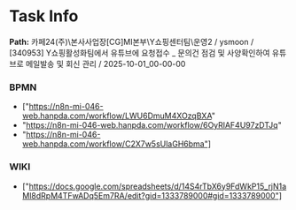 # Task Info

**Path:** 카페24(주)\본사사업장\[CG]MI본부\Y쇼핑센터팀\운영2 / ysmoon / [340953] Y쇼핑활성화팀에서 유튜브에 요청접수 _ 문의건 점검 및 사양확인하여 유튜브로 메일발송 및 회신 관리 / 2025-10-01_00-00-00

### BPMN
- ["https://n8n-mi-046-web.hanpda.com/workflow/LWU6DmuM4XOzqBXA"
- "https://n8n-mi-046-web.hanpda.com/workflow/6OyRlAF4U97zDTJq"
- "https://n8n-mi-046-web.hanpda.com/workflow/C2X7w5sUlaGH6bma"]

### WIKI
- ["https://docs.google.com/spreadsheets/d/14S4rTbX6y9FdWkP15_rjN1aMl8dRpM4TFwADq5Em7RA/edit?gid=1333789000#gid=1333789000"]

